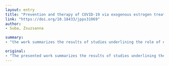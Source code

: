```yaml
---
layout: entry
title: "Prevention and therapy of COVID-19 via exogenous estrogen treatment for both male and female patients"
link: "https://doi.org/10.18433/jpps31069"
author:
- Suba, Zsuzsanna

summary:
- "the work summarizes the results of studies underlining the role of estrogen receptor (ER) signaling in both innate and adaptive immune responses. In animal experiments, estrogen treatment silences the inflammatory reactions and decreases virus titers leading to improved survival rate. Premarin can exert similar ER upregulative and gene repairing power like endogenous estrogen without any risk for adverse reactions. The work is capable of stopping the COVID-19 pandemic."

original:
- "The presented work summarizes the results of studies underlining the crucial role of estrogen receptor (ER) signaling in both innate and adaptive immune responses as well as in tissue repairing processes during respiratory virus infection. Experimental studies justify that among respiratory virus infected mice, a weaker ER signaling leads to increased morbidity and mortality in both males and females. In animal experiments, estrogen treatment silences the inflammatory reactions and decreases virus titers leading to improved survival rate; it seems to be an ideal prevention and therapy against COVID-19. We should overcome the widespread reluctance to estrogen therapy as we have a unique estrogen formula; conjugated estrogens, or conjugated equine estrogens available under the brand name of Premarin deriving from natural sources. Premarin can exert similar ER upregulative and gene repairing power like endogenous estrogen without any risk for adverse reactions. Premarin is capable of stopping the COVID-19 pandemic."
---
```


